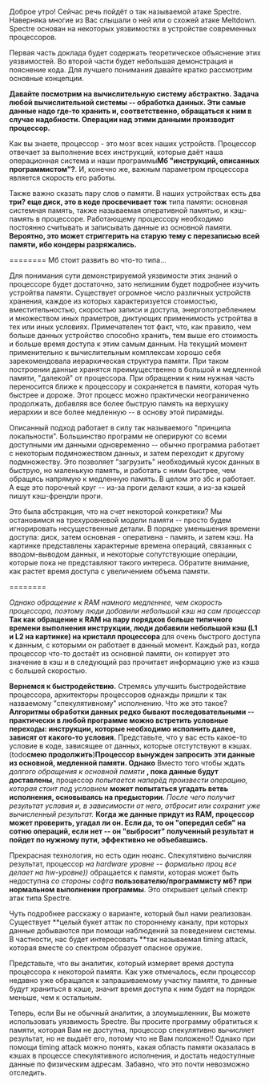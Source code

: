 Доброе утро! Сейчас речь пойдёт о так называемой атаке Spectre. Наверняка многие из Вас слышали о ней или о схожей атаке Meltdown. Spectre основан на некоторых уязвимостях в устройстве современных процессоров.

Первая часть доклада будет содержать теоретическое объяснение этих уязвимостей. Во второй части будет небольшая демонстрация и пояснение кода. Для лучшего понимания давайте кратко рассмотрим основные концепции.

**Давайте посмотрим на вычислительную систему абстрактно. Задача любой вычислительной системы -- обработка данных. Эти самые данные надо где-то хранить и, соответственно, обращаться к ним в случае надобности. Операции над этими данными производит процессор.**

Как вы знаете, процессор - это мозг всех наших устройств.
Процессор отвечает за выполнение всех инструкций, которые даёт наша операционная система и наши программы**Мб "инструкций, описанных программистом"?**. И, конечно же, важным параметром процессора является скорость его работы.

Также важно сказать пару слов о памяти.
В наших устройствах есть два **три? еще диск, это в коде просвечивает тож** типа памяти: основная системная память, также называемая оперативной памятью, и кэш-память в процессоре. Работающему процессору необходимо постоянно считывать и записывать данные из основной памяти. **Вероятно, это может стриггерить на старую тему с перезаписью всей памяти, ибо кондеры разряжались.**

========
Мб стоит развить во что-то типа...

Для понимания сути демонстрируемой уязвимости этих знаний о процессоре будет достаточно, зато нелишним будет подробнее изучить устройтва памяти. Существует огромное число различных устройств хранения, каждое из которых характеризуется стоимостью, вместительностью, скоростью записи и доступа, энергопотреблением и множеством иных праметров, диктующих применимость устройтва в тех или иных условиях. Примечателен тот факт, что, как правило, чем больше данных устройство способно хранить, тем выше его стоимость и больше время доступа к этим самым данным. На текущий момент применительно к вычислительным комплексам хорошо себя зарекомендовала иерархическая структура памяти. При таком построении данные хранятся преимущественно в большой и медленной памяти, "далекой" от процессора. При обращении к ним нужная часть переносится ближе к процессору и сохраняется в памяти, которая чуть быстрее и дороже. Этот процесс можно практически неограниченно продолжать, добавляя все более быструю память на верхушку иерархии и все более медленную -- в основу этой пирамиды.

Описанный подход работает в силу так называемого "принципа локальности". Большинство программ не оперируют со всеми доступными им данными одновременно -- обычно программа работает с некоторым подмножеством данных, и затем переходит к другому подмножеству. Это позволяет "загрузить" необходимый кусок данных в быструю, но маленькую память, и работать с ними быстрее, чем обращясь напрямую к медленную память. В целом это збс и работает. А еще это порочный круг -- из-за проги делают кэши, а из-за кэшей пишут кэш-френдли проги.

Это была абстракция, что на счет некоторой конкретики? Мы остановимся на трехуровневой модели памяти -- просто будем игнорировать несущественные детали. В порядке уменьшения времени доступа: диск, затем основная - оперативна - память, и затем кэш. На картинке представлены характерные времена операций, связанных с вводом-выводом данных, и некоторые сопутствующие операции, которые пока не представляют такого интереса. Обратите внимание, как растет время доступа с увеличением объема памяти.

========

*Однако обращение к RAM намного медленнее, чем скорость процессора, поэтому люди добавили небольшой кэш на сам процессор* **Так как обращение к RAM на пару порядков больше типичного времени выполнения инструкции, люди добавили небольшой кэш (L1 и L2 на картинке) на кристалл процессора** для очень быстрого доступа к данным, с которыми он работает в данный момент. Каждый раз, когда процессор что-то достаёт из основной памяти, он копирует это значение в кэш и в следующий раз прочитает информацию уже из кэша с большей скоростью.

**Вернемся к быстродействию.**
Стремясь улучшить быстродействие процессора, архитекторы процессоров однажды пришли к так назваемому "спекулятивному" исполнению. Что же это такое? **Алгоритмы обработки данных редко бывают последовательными -- практически в любой программе можно встретить условные переходы: инструкции, которые необходимо исполнить далее, зависят от какого-то условия.** Представьте, что у вас есть какое-то условие в коде, зависящее от данных, которые отстутствуют в кэшах.(todo**смею продолжить**)**Процессор вынужден запросить эти данные из основной, медленной памяти. Однако** Вместо того чтобы ждать *долгого обращения к основной памяти* **, пока данные будут доставлены**, процессор *попытается наперёд произвести операцию, которая стоит под условием* **может попытаться угадать ветвь исполнения, основываясь на предыстории**. *После чего получит результат условия и, в зависимости от него, отбросит или сохранит уже вычисленный результат.* **Когда же данные придут из RAM, процессор может проверить, угадал ли он. Если да, то он "опередил себя" на сотню операций, если нет -- он "выбросит" полученный результат и пойдет по нужному пути, эффективно не объебавшись.**

Прекрасная технология, но есть один нюанс. Спекулятивно вычисляя результат, процессор *на hardware уровне -- формально проц все делает на hw-уровне))* обращается к памяти, которая может быть недоступна *со стороны софта* **пользователю/программисту мб? при нормальном выполнении программы**. Это открывает целый спектр атак типа Spectre.

Чуть подробнее расскажу о варианте, который был нами реализован.
Существует **целый букет аттак по стороннему каналу, при которых данные добываются при помощи наблюдений за поведением системы. В частности, нас будет интересовать **так называемая timing attack, которая вместе со спектром образует опасное оружие. 

Представьте, что вы аналитик, который измеряет время доступа процессора к некоторой памяти. Как уже отмечалось, если процессор недавно уже обращался к запрашиваемому участку памяти, то данные будут храниться в кэше, значит время доступа к ним будет на порядок меньше, чем к остальным.

Теперь, если Вы не обычный аналитик, а злоумышленник, Вы можете использовать уязвимость Spectre. Вы просите программу обратиться к памяти, которая Вам не доступна, процессор спекулятивно вычисляет результат, но не выдаёт его, потому что не Вам положено!! Однако при помощи timing attack можно понять, какая область памяти оказалась в кэшах в процессе спекулятивного исполнения, и достать недоступные данные по физическим адресам. Забавно, что это почти невозможно отследить.
